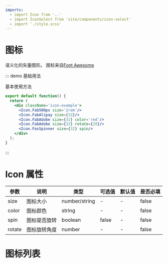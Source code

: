 ```yaml
---
imports:
  - import Icon from '..'
  - import IconSelect from 'site/components/icon-select'
  - import './style.scss'
---
```


# 图标

语义化的矢量图形。
图标来自[Font Awesome](https://fontawesome.com/)

::: demo 基础用法

基本使用方法

```jsx
export default function() {
  return (
    <div className='icon-example'>
      <Icon.Fab500px size='2rem'/>
      <Icon.FabAlipay size={32}/>
      <Icon.FabAdobe size={32} color='red'/>
      <Icon.FabAdobe size={32} rotate={20}/>
      <Icon.FasSpinner size={32} spin/>
    </div>
  );
}
```

:::

# Icon 属性

| 参数   | 说明         | 类型          | 可选值 | 默认值 |是否必填|
| ------ | ------------ | ------------- | ------ | ------ |--|
| size   | 图标大小     | number/string | -      | -      |false|
| color  | 图标颜色     | string        | -      | -      |false|
| spin   | 图标是否旋转 | boolean       | false  | -      |false|
| rotate | 图标旋转角度 | number        | -      | -      |false|

# 图标列表

<IconSelect/>
